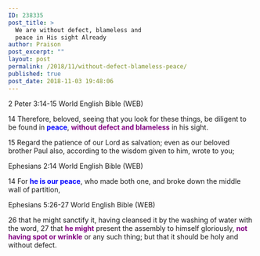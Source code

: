 ```yaml
---
ID: 238335
post_title: >
  We are without defect, blameless and
  peace in His sight Already
author: Praison
post_excerpt: ""
layout: post
permalink: /2018/11/without-defect-blameless-peace/
published: true
post_date: 2018-11-03 19:48:06
---
```

2 Peter 3:14-15
World English Bible (WEB)

14 Therefore, beloved, seeing that you look for these things, be diligent to be found in <strong><span style="color: #0000ff;">peace</span></strong>, <span style="color: #800080;"><strong>without defect and blameless</strong></span> in his sight.

15 Regard the patience of our Lord as salvation; even as our beloved brother Paul also, according to the wisdom given to him, wrote to you;

Ephesians 2:14
World English Bible (WEB)

14 For <span style="color: #0000ff;"><strong>he is our peace</strong></span>, who made both one, and broke down the middle wall of partition,

Ephesians 5:26-27
World English Bible (WEB)

26 that he might sanctify it, having cleansed it by the washing of water with the word, 27 that <strong><span style="color: #800080;">he might</span></strong> present the assembly to himself gloriously, <span style="color: #800080;"><strong>not having spot or wrinkle</strong></span> or any such thing; but that it should be holy and without defect.

&nbsp;

&nbsp;